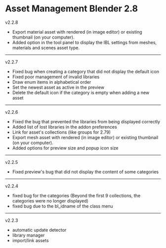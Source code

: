 # Asset Management Blender 2.8

v2.2.8
* Export material asset with rendered (in image editor) or existing thumbnail 
(on your computer).
* Added option in the tool panel to display the IBL settings from meshes, 
materials and scenes asset type.
---
v2.2.7
* Fixed bug when creating a category that did not display the default icon
* Fixed poor management of invalid libraries
* Draw enum items in alphabetical order
* Set the newest asset as active in the preview
* Delete the default icon if the category is empty when adding a new
 asset
 ---
v2.2.6
* Fixed the bug that prevented the libraries from being displayed correctly 
* Added list of lost libraries in the addon preferences
* Link for asset's collections (like groups for 2.79)
* Export mesh asset with rendered (in image editor) or existing thumbnail 
(on your computer).
* Added options for preview size and popup icon size
---
v2.2.5
* Fixed preview's bug that did not display the content of some categories
---
v2.2.4
* fixed bug for the categories (Beyond the first 9 collections, the categories 
were no longer displayed)
* fixed bug due to the bl_idname of the class menu
---
v2.2.3
* automatic update detector
* library manager
* import/link assets
